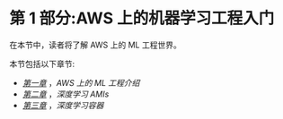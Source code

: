 

# 第 1 部分:AWS 上的机器学习工程入门

在本节中，读者将了解 AWS 上的 ML 工程世界。

本节包括以下章节:

*   [*第一章*](B18638_01.xhtml#_idTextAnchor017) ，*AWS 上的 ML 工程介绍*
*   [*第二章*](B18638_02.xhtml#_idTextAnchor041) ，*深度学习 AMIs*
*   [*第三章*](B18638_03.xhtml#_idTextAnchor060) ，*深度学习容器*